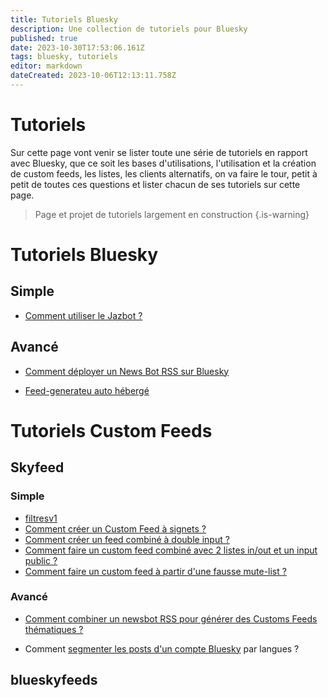 ```yaml
---
title: Tutoriels Bluesky
description: Une collection de tutoriels pour Bluesky
published: true
date: 2023-10-30T17:53:06.161Z
tags: bluesky, tutoriels
editor: markdown
dateCreated: 2023-10-06T12:13:11.758Z
---
```


# Tutoriels
Sur cette page vont venir se lister toute une série de tutoriels en rapport avec Bluesky, que ce soit les bases d'utilisations, l'utilisation et la création de custom feeds, les listes, les clients alternatifs, on va faire le tour, petit à petit de toutes ces questions et lister chacun de ses tutoriels sur cette page. 

> Page et projet de tutoriels largement en construction
{.is-warning}



# Tutoriels Bluesky

## Simple
- [Comment utiliser le Jazbot ?](/fr/tutoriels/jazbot)


## Avancé
- [Comment déployer un News Bot RSS sur Bluesky](/fr/tutoriels/newsbot-rss-bluesky)

- [Feed-generateu auto hébergé](/fr/tutoriels/feed-generator)

# Tutoriels Custom Feeds

## Skyfeed

### Simple

- [filtresv1](/fr/tutoriels/filtresv1)
- [Comment créer un Custom Feed à signets ?](/fr/tutoriels/signets)
- [Comment créer un feed combiné à double input ?](/fr/tutoriels/feed-combine)
- [Comment faire un custom feed combiné avec 2 listes in/out et un input public ?](/fr/tutoriels/feed-combine-mute)
- [Comment faire un custom feed à partir d'une fausse mute-list ?](/fr/tutoriels/fausse-mute-list)


### Avancé
- [Comment combiner un newsbot RSS pour générer des Customs Feeds thématiques ?](/fr/tutoriels/newsbot-customfeeds)

- Comment [segmenter les posts d'un compte Bluesky](https://blog.rmendes.net/2023/08/29/comment-segmenter-un.html) par langues ?

## blueskyfeeds



